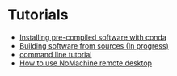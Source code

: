# Tutorials

- [Installing pre-compiled software with conda](tutorials/conda.md)
- [Building software from sources (In progress)](tutorials/build.md)
- [command line tutorial](tutorials/cmd.md)
- [How to use NoMachine remote desktop](tutorials/nomachine-usage.md)
